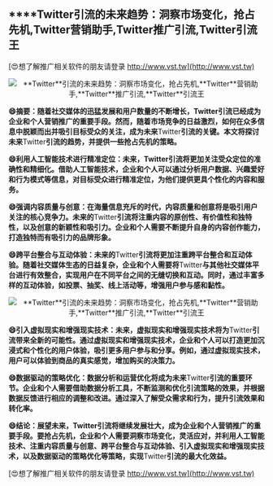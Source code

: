 ## ****Twitter**引流的未来趋势：洞察市场变化，抢占先机,**Twitter**营销助手,**Twitter**推广引流,**Twitter**引流王**

[😍想了解推广相关软件的朋友请登录 http://www.vst.tw](http://www.vst.tw)

 <center><img src="https://vst.tw/MP4/tuiguang/png/1.png" alt="**Twitter**引流的未来趋势：洞察市场变化，抢占先机,**Twitter**营销助手,**Twitter**推广引流,**Twitter**引流王"></center>

**😄摘要：随着社交媒体的迅猛发展和用户数量的不断增长，**Twitter**引流已经成为企业和个人营销推广的重要手段。然而，随着市场竞争的日益激烈，如何在众多信息中脱颖而出并吸引目标受众的关注，成为未来**Twitter**引流的关键。本文将探讨未来**Twitter**引流的趋势，并提供一些抢占先机的策略。**

**😄利用人工智能技术进行精准定位：未来，**Twitter**引流将更加关注受众定位的准确性和精细化。借助人工智能技术，企业和个人可以通过分析用户数据、兴趣爱好和行为模式等信息，对目标受众进行精准定位，为他们提供更具个性化的内容和服务。**

**😄强调内容质量与创意：在海量信息充斥的时代，内容质量和创意将是吸引用户关注的核心竞争力。未来的**Twitter**引流将注重内容的原创性、有价值性和独特性，以及创意的新颖性和吸引力。企业和个人需要不断提升自身的内容创作能力，打造独特而有吸引力的品牌形象。**

**😄跨平台整合与互动体验：未来的**Twitter**引流将更加注重跨平台整合和互动体验。随着社交媒体生态的日益复杂，企业和个人需要将**Twitter**与其他社交媒体平台进行有效整合，实现用户在不同平台之间的无缝切换和互动。同时，通过丰富多样的互动体验，如投票、抽奖、线上活动等，增强用户参与感和黏性。**

 <center><img src="https://vst.tw/MP4/tuiguang/png/5.png" alt="**Twitter**引流的未来趋势：洞察市场变化，抢占先机,**Twitter**营销助手,**Twitter**推广引流,**Twitter**引流王"></center>

**😄引入虚拟现实和增强现实技术：未来，虚拟现实和增强现实技术将为**Twitter**引流带来全新的可能性。通过虚拟现实和增强现实技术，企业和个人可以打造更加沉浸式和个性化的用户体验，吸引更多用户参与和分享。例如，通过虚拟现实技术，用户可以体验到商品的真实感觉，增加购买的决策力。**

**😄数据驱动的策略优化：数据分析和运营优化将成为未来**Twitter**引流的重要环节。企业和个人需要借助数据分析工具，不断监测和优化引流策略的效果，并根据数据反馈进行相应的调整和改进。通过深入了解受众需求和行为，提升引流效果和转化率。**

**😄结论：展望未来，**Twitter**引流将继续发展壮大，成为企业和个人营销推广的重要手段。要抢占先机，企业和个人需要洞察市场变化，灵活应对，并利用人工智能技术、注重内容质量与创意、跨平台整合与互动体验、引入虚拟现实和增强现实技术，以及数据驱动的策略优化等策略，实现**Twitter**引流的最大化效益。**

[😍想了解推广相关软件的朋友请登录 http://www.vst.tw](http://www.vst.tw)



